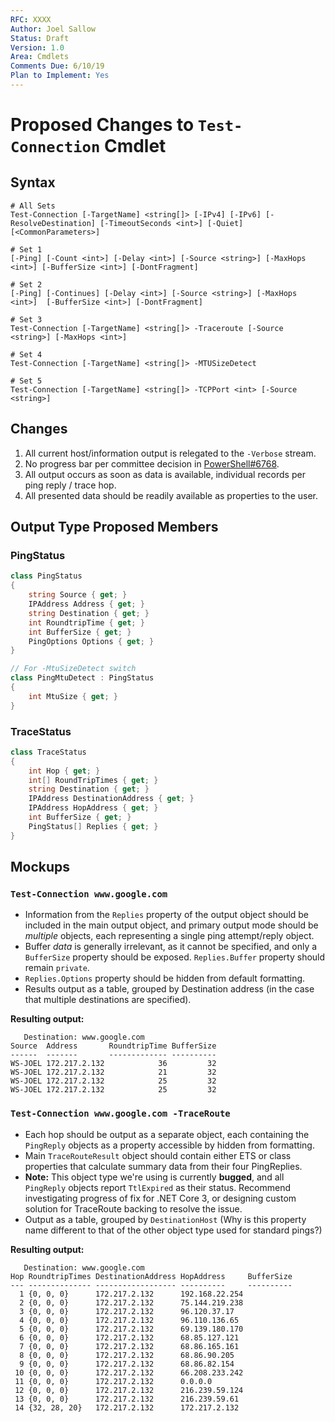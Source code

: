 ```yaml
---
RFC: XXXX
Author: Joel Sallow
Status: Draft
Version: 1.0
Area: Cmdlets
Comments Due: 6/10/19
Plan to Implement: Yes
---
```


# Proposed Changes to `Test-Connection` Cmdlet

## Syntax

```
# All Sets
Test-Connection [-TargetName] <string[]> [-IPv4] [-IPv6] [-ResolveDestination] [-TimeoutSeconds <int>] [-Quiet] [<CommonParameters>]

# Set 1
[-Ping] [-Count <int>] [-Delay <int>] [-Source <string>] [-MaxHops <int>] [-BufferSize <int>] [-DontFragment]

# Set 2
[-Ping] [-Continues] [-Delay <int>] [-Source <string>] [-MaxHops <int>]  [-BufferSize <int>] [-DontFragment] 

# Set 3
Test-Connection [-TargetName] <string[]> -Traceroute [-Source <string>] [-MaxHops <int>] 

# Set 4
Test-Connection [-TargetName] <string[]> -MTUSizeDetect

# Set 5
Test-Connection [-TargetName] <string[]> -TCPPort <int> [-Source <string>]
```

## Changes

1. All current host/information output is relegated to the `-Verbose` stream.
2. No progress bar per committee decision in [PowerShell#6768](https://github.com/PowerShell/PowerShell/issues/6768).
3. All output occurs as soon as data is available, individual records per ping reply / trace hop.
4. All presented data should be readily available as properties to the user.

## Output Type Proposed Members

### PingStatus

```csharp
class PingStatus
{
    string Source { get; }
    IPAddress Address { get; }
    string Destination { get; }
    int RoundtripTime { get; }
    int BufferSize { get; }
    PingOptions Options { get; }
}

// For -MtuSizeDetect switch
class PingMtuDetect : PingStatus
{
    int MtuSize { get; }
}
```

### TraceStatus

```csharp
class TraceStatus
{
    int Hop { get; }
    int[] RoundTripTimes { get; }
    string Destination { get; }
    IPAddress DestinationAddress { get; }
    IPAddress HopAddress { get; }
    int BufferSize { get; }
    PingStatus[] Replies { get; }
}
```

## Mockups

### `Test-Connection www.google.com`

- Information from the `Replies` property of the output object should be included in the main output object, and primary output mode should be _multiple_ objects, each representing a single ping attempt/reply object.
- Buffer _data_ is generally irrelevant, as it cannot be specified, and only a `BufferSize` property should be exposed. `Replies.Buffer` property should remain `private`.
- `Replies.Options` property should be hidden from default formatting.
- Results output as a table, grouped by Destination address (in the case that multiple destinations are specified).

**Resulting output:**
```code
   Destination: www.google.com
Source  Address       RoundtripTime BufferSize
------  -------       ------------- ----------
WS-JOEL 172.217.2.132            36         32
WS-JOEL 172.217.2.132            21         32
WS-JOEL 172.217.2.132            25         32
WS-JOEL 172.217.2.132            25         32
```

### `Test-Connection www.google.com -TraceRoute`

- Each hop should be output as a separate object, each containing the `PingReply` objects as a property accessible by hidden from formatting.
- Main `TraceRouteResult` object should contain either ETS or class properties that calculate summary data from their four PingReplies.
- **Note:** This object type we're using is currently **bugged**, and all `PingReply` objects report `TtlExpired` as their status. Recommend investigating progress of fix for .NET Core 3, or designing custom solution for TraceRoute backing to resolve the issue.
- Output as a table, grouped by `DestinationHost` (Why is this property name different to that of the other object type used for standard pings?)

**Resulting output:**
```code
   Destination: www.google.com
Hop RoundtripTimes DestinationAddress HopAddress     BufferSize
--- -------------- ------------------ ----------     ----------
  1 {0, 0, 0}      172.217.2.132      192.168.22.254
  2 {0, 0, 0}      172.217.2.132      75.144.219.238
  3 {0, 0, 0}      172.217.2.132      96.120.37.17
  4 {0, 0, 0}      172.217.2.132      96.110.136.65
  5 {0, 0, 0}      172.217.2.132      69.139.180.170
  6 {0, 0, 0}      172.217.2.132      68.85.127.121
  7 {0, 0, 0}      172.217.2.132      68.86.165.161
  8 {0, 0, 0}      172.217.2.132      68.86.90.205
  9 {0, 0, 0}      172.217.2.132      68.86.82.154
 10 {0, 0, 0}      172.217.2.132      66.208.233.242
 11 {0, 0, 0}      172.217.2.132      0.0.0.0
 12 {0, 0, 0}      172.217.2.132      216.239.59.124
 13 {0, 0, 0}      172.217.2.132      216.239.59.61
 14 {32, 28, 20}   172.217.2.132      172.217.2.132
```
